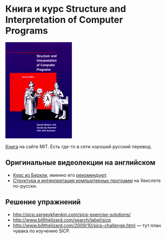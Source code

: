 # Книга и курс Structure and Interpretation of Computer Programs
<img src="cover.jpg" alt="" height="300">

[Книга](https://mitpress.mit.edu/sicp/full-text/book/book.html) на сайте MIT. Есть где-то в сети хороший русский перевод.

## Оригинальные видеолекции на английском
* [Курс из Беркли](https://www.youtube.com/playlist?list=PL3E89002AA9B9879E), именно его [рекомендуют](https://teachyourselfcs.com/#programming).
* [Структура и интерпретация компьютерных программ](https://ru.hexlet.io/courses/sicp) на Хекслете по-русски.

## Решение упражнений
* http://sicp.sergeykhenkin.com/sicp-exercise-solutions/
* http://www.billthelizard.com/search/label/sicp
* http://www.billthelizard.com/2009/10/sicp-challenge.html — тут план чувака по изучению SICP.